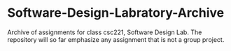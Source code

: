 # Software-Design-Labratory-Archive
Archive of assignments for class csc221, Software Design Lab. The repository will so far emphasize any assignment that is not a group project.
